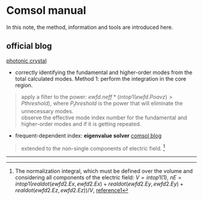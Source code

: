 # Comsol manual 

In this note, the method, information and tools are introduced here.

## official blog

[photonic crystal](https://www.comsol.com/blogs/engineering-the-flow-of-light-using-photonic-crystals/) 

-  correctly identifying the fundamental and higher-order modes from the total calculated modes. Method 1: perform the integration in the core region.
> apply a filter to the power: $ewfd.neff*(intop1(ewfd.Poavz)>Pthreshold)$, where $P_threshold$ is the power that will eliminate the unnecessary modes.  
> observe the effective mode index number for the fundamental and higher-order modes and if it is getting repeated. 
-  frequent-dependent index: **eigenvalue solver** [comsol blog](https://www.comsol.de/model/band-gap-analysis-of-a-photonic-crystal-798)
>  extended to the non-single components of electric field. [^extension]  











-----
[^extension]: The normalization integral, which must be defined over the volume and considering all components of the electric field: $V=intop1(1)$, 
$nE=intop1(realdot(ewfd2.Ex, ewfd2.Ex)+realdot(ewfd2.Ey, ewfd2.Ey)+realdot(ewfd2.Ez, ewfd2.Ez))/V$, [reference1](https://www.researchgate.net/post/Simulation-of-photonic-crystal-waveguides-to-find-band-structure-by-COMSOL)  
